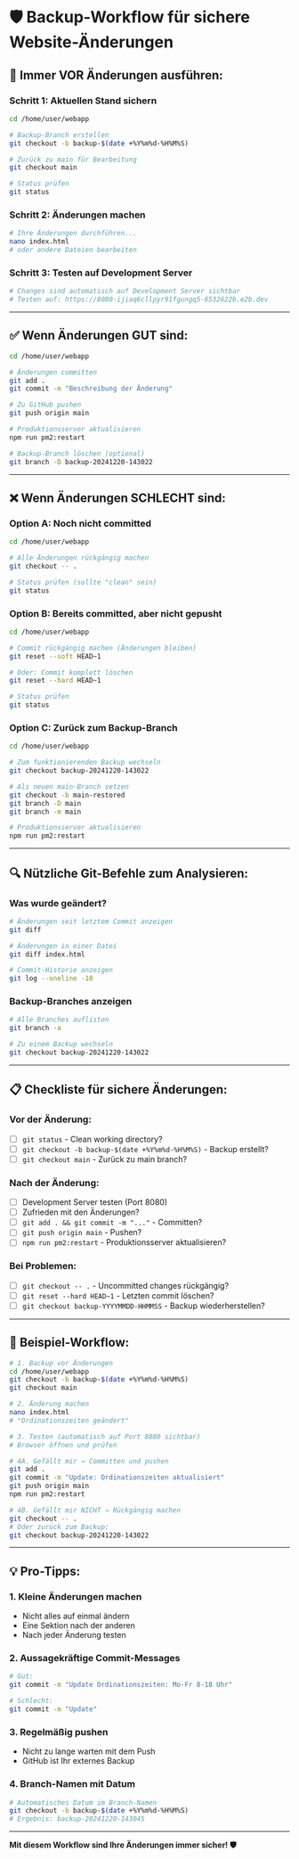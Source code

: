 # 🛡️ Backup-Workflow für sichere Website-Änderungen

## 🎯 **Immer VOR Änderungen ausführen:**

### **Schritt 1: Aktuellen Stand sichern**
```bash
cd /home/user/webapp

# Backup-Branch erstellen
git checkout -b backup-$(date +%Y%m%d-%H%M%S)

# Zurück zu main für Bearbeitung
git checkout main

# Status prüfen
git status
```

### **Schritt 2: Änderungen machen**
```bash
# Ihre Änderungen durchführen...
nano index.html
# oder andere Dateien bearbeiten
```

### **Schritt 3: Testen auf Development Server**
```bash
# Changes sind automatisch auf Development Server sichtbar
# Testen auf: https://8080-ijiaq6cllpyr91fgungq5-6532622b.e2b.dev
```

---

## ✅ **Wenn Änderungen GUT sind:**

```bash
cd /home/user/webapp

# Änderungen committen
git add .
git commit -m "Beschreibung der Änderung"

# Zu GitHub pushen
git push origin main

# Produktionsserver aktualisieren
npm run pm2:restart

# Backup-Branch löschen (optional)
git branch -D backup-20241220-143022
```

---

## ❌ **Wenn Änderungen SCHLECHT sind:**

### **Option A: Noch nicht committed**
```bash
cd /home/user/webapp

# Alle Änderungen rückgängig machen
git checkout -- .

# Status prüfen (sollte "clean" sein)
git status
```

### **Option B: Bereits committed, aber nicht gepusht**
```bash
cd /home/user/webapp

# Commit rückgängig machen (Änderungen bleiben)
git reset --soft HEAD~1

# Oder: Commit komplett löschen
git reset --hard HEAD~1

# Status prüfen
git status
```

### **Option C: Zurück zum Backup-Branch**
```bash
cd /home/user/webapp

# Zum funktionierenden Backup wechseln
git checkout backup-20241220-143022

# Als neuen main-Branch setzen
git checkout -b main-restored
git branch -D main
git branch -m main

# Produktionsserver aktualisieren
npm run pm2:restart
```

---

## 🔍 **Nützliche Git-Befehle zum Analysieren:**

### **Was wurde geändert?**
```bash
# Änderungen seit letztem Commit anzeigen
git diff

# Änderungen in einer Datei
git diff index.html

# Commit-Historie anzeigen
git log --oneline -10
```

### **Backup-Branches anzeigen**
```bash
# Alle Branches auflisten
git branch -a

# Zu einem Backup wechseln
git checkout backup-20241220-143022
```

---

## 📋 **Checkliste für sichere Änderungen:**

### **Vor der Änderung:**
- [ ] `git status` - Clean working directory?
- [ ] `git checkout -b backup-$(date +%Y%m%d-%H%M%S)` - Backup erstellt?
- [ ] `git checkout main` - Zurück zu main branch?

### **Nach der Änderung:**
- [ ] Development Server testen (Port 8080)
- [ ] Zufrieden mit den Änderungen?
- [ ] `git add . && git commit -m "..."` - Committen?
- [ ] `git push origin main` - Pushen?
- [ ] `npm run pm2:restart` - Produktionsserver aktualisieren?

### **Bei Problemen:**
- [ ] `git checkout -- .` - Uncommitted changes rückgängig?
- [ ] `git reset --hard HEAD~1` - Letzten commit löschen?
- [ ] `git checkout backup-YYYYMMDD-HHMMSS` - Backup wiederherstellen?

---

## 🎯 **Beispiel-Workflow:**

```bash
# 1. Backup vor Änderungen
cd /home/user/webapp
git checkout -b backup-$(date +%Y%m%d-%H%M%S)
git checkout main

# 2. Änderung machen
nano index.html
# "Ordinationszeiten geändert"

# 3. Testen (automatisch auf Port 8080 sichtbar)
# Browser öffnen und prüfen

# 4A. Gefällt mir → Committen und pushen
git add .
git commit -m "Update: Ordinationszeiten aktualisiert"
git push origin main
npm run pm2:restart

# 4B. Gefällt mir NICHT → Rückgängig machen
git checkout -- .
# Oder zurück zum Backup:
git checkout backup-20241220-143022
```

---

## 💡 **Pro-Tipps:**

### **1. Kleine Änderungen machen**
- Nicht alles auf einmal ändern
- Eine Sektion nach der anderen
- Nach jeder Änderung testen

### **2. Aussagekräftige Commit-Messages**
```bash
# Gut:
git commit -m "Update Ordinationszeiten: Mo-Fr 8-18 Uhr"

# Schlecht:
git commit -m "Update"
```

### **3. Regelmäßig pushen**
- Nicht zu lange warten mit dem Push
- GitHub ist Ihr externes Backup

### **4. Branch-Namen mit Datum**
```bash
# Automatisches Datum im Branch-Namen
git checkout -b backup-$(date +%Y%m%d-%H%M%S)
# Ergebnis: backup-20241220-143045
```

---

**Mit diesem Workflow sind Ihre Änderungen immer sicher! 🛡️**